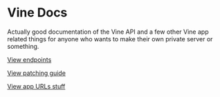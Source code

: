 Vine Docs
=======
Actually good documentation of the Vine API and a few other Vine app related things for anyone who wants to make their own private server or something.

[View endpoints](https://github.com/bruhdudeisdead/vine-docs/blob/main/endpoints.md)

[View patching guide](https://github.com/bruhdudeisdead/vine-docs/blob/main/patching.md)

[View app URLs stuff](https://github.com/bruhdudeisdead/vine-docs/blob/main/app_urls.md)
